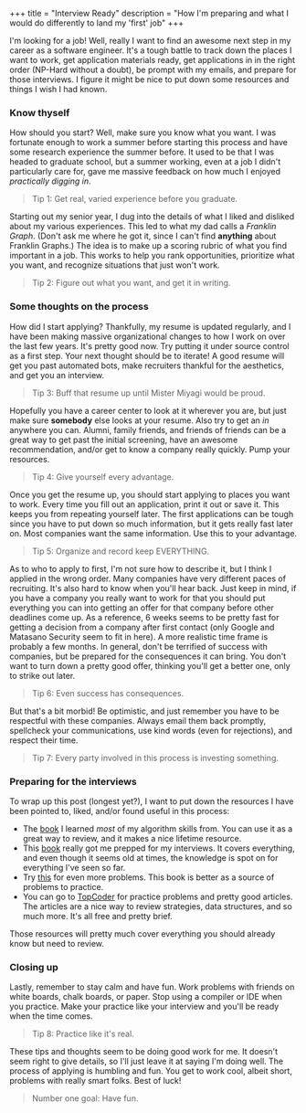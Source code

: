 +++
title = "Interview Ready"
description = "How I'm preparing and what I would do differently to land my 'first' job"
+++

I'm looking for a job! Well, really I want to find an awesome next
step in my career as a software engineer. It's a tough battle to
track down the places I want to work, get application materials
ready, get applications in in the right order (NP-Hard without a
doubt), be prompt with my emails, and prepare for those interviews.
I figure it might be nice to put down some resources and things I
wish I had known.

### Know thyself

How should you start? Well, make sure you know what you want. I
was fortunate enough to work a summer before starting this process
and have some research experience the summer before. It used to be
that I was headed to graduate school, but a summer working, even at
a job I didn't particularly care for, gave me massive feedback on
how much I enjoyed _practically_ _digging_ _in_.

> Tip 1: Get real, varied experience before you graduate.

Starting out my senior year, I dug into the details of what I liked
and disliked about my various experiences. This led to what my dad
calls a _Franklin_ _Graph_. (Don't ask me where he got it, since I
can't find **anything** about Franklin Graphs.) The idea is to make
up a scoring rubric of what you find important in a job. This works
to help you rank opportunities, prioritize what you want, and
recognize situations that just won't work.

> Tip 2: Figure out what you want, and get it in writing.

### Some thoughts on the process

How did I start applying? Thankfully, my resume is updated
regularly, and I have been making massive organizational changes to
how I work on over the last few years. It's pretty good now. Try
putting it under source control as a first step. Your next thought
should be to iterate! A good resume will get you past automated
bots, make recruiters thankful for the aesthetics, and get you an
interview.

> Tip 3: Buff that resume up until Mister Miyagi would be proud.

Hopefully you have a career center to look at it wherever you are,
but just make sure **somebody** else looks at your resume. Also
try to get an _in_ anywhere you can. Alumni, family friends, and
friends of friends can be a great way to get past the initial
screening, have an awesome recommendation, and/or get to know a
company really quickly. Pump your resources.

> Tip 4: Give yourself every advantage.

Once you get the resume up, you should start applying to places
you want to work. Every time you fill out an application, print
it out or save it. This keeps you from repeating yourself later.
The first applications can be tough since you have to put down so
much information, but it gets really fast later on. Most
companies want the same information. Use this to your advantage.

> Tip 5: Organize and record keep EVERYTHING.

As to who to apply to first, I'm not sure how to describe it, but
I think I applied in the wrong order. Many companies have very
different paces of recruiting. It's also hard to know when
you'll hear back. Just keep in mind, if you have a company you
really want to work for that you should put everything you can
into getting an offer for that company before other deadlines
come up. As a reference, 6 weeks seems to be pretty fast for
getting a decision from a company after first contact (only
Google and Matasano Security seem to fit in here). A more
realistic time frame is probably a few months. In general,
don't be terrified of success with companies, but be prepared
for the consequences it can bring. You don't want to turn down
a pretty good offer, thinking you'll get a better one, only to
strike out later.

> Tip 6: Even success has consequences.

But that's a bit morbid! Be optimistic, and just remember you
have to be respectful with these companies. Always email
them back promptly, spellcheck your communications, use kind
words (even for rejections), and respect their time.

> Tip 7: Every party involved in this process is investing
> something.

### Preparing for the interviews

To wrap up this post (longest yet?), I want to put down the
resources I have been pointed to, liked, and/or found useful
in this process:

- The [book](http://www.amazon.com/Algorithm-Design-Manual-Steven-Skiena/dp/1849967202/ref=sr_1_1?ie=UTF8&qid=1356923243&sr=8-1&keywords=skiena)
  I learned _most_ of my algorithm skills from. You can use
  it as a great way to review, and it makes a nice lifetime
  resource.
- This [book](http://www.amazon.com/Programming-Interviews-Exposed-Secrets-Programmer/dp/047012167X/ref=sr_1_3?s=books&ie=UTF8&qid=1356923330&sr=1-3&keywords=programming+interview)
  really got me prepped for my interviews. It covers everything,
  and even though it seems old at times, the knowledge is spot
  on for everything I've seen so far.
- Try [this](http://www.amazon.com/Cracking-Coding-Interview-Fourth-Programming/dp/145157827X/ref=sr_1_2?s=books&ie=UTF8&qid=1356923408&sr=1-2&keywords=cracking+the+coding+interview)
  for even more problems. This book is better as a source
  of problems to practice.
- You can go to [TopCoder](http://www.topcoder.com/) for
  practice problems and pretty good articles. The articles
  are a nice way to review strategies, data structures, and
  so much more. It's all free and pretty brief.

Those resources will pretty much cover everything you
should already know but need to review.

### Closing up

Lastly, remember
to stay calm and have fun. Work problems with friends on
white boards, chalk boards, or paper. Stop using a compiler
or IDE when you practice. Make your practice like your
interview and you'll be ready when the time comes.

> Tip 8: Practice like it's real.

These tips and thoughts seem to be doing
good work for me. It doesn't seem right to give details,
so I'll just leave it at saying I'm doing well. The
process of applying is humbling and fun. You get to work
cool, albeit short, problems with really smart folks.
Best of luck!

> Number one goal: Have fun.
